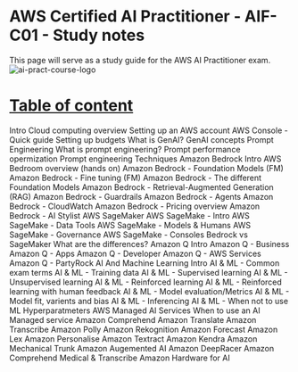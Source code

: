 # AWS Certified AI Practitioner - AIF-C01 - Study notes
This page will serve as a study guide for the AWS AI Practitioner exam.
![ai-pract-course-logo](https://github.com/user-attachments/assets/599b3e9c-dde3-4a54-9c66-cf1e5a000957)
# [Table of content](https://github.com/karnage-keo/aws-ai-practitioner-study-notes/wiki/AI-Practitioner-%E2%80%90-Table-of-content#table-of-content)
Intro
Cloud computing overview
Setting up an AWS account
AWS Console - Quick guide
Setting up budgets
What is GenAI?
GenAI concepts
Prompt Engineering
What is prompt engineering?
Prompt performance opermization
Prompt engineering Techniques
Amazon Bedrock
Intro
AWS Bedroom overview (hands on)
Amazon Bedrock - Foundation Models (FM)
Amazon Bedrock - Fine tuning (FM)
Amazon Bedrock - The different Foundation Models
Amazon Bedrock - Retrieval-Augmented Generation (RAG)
Amazon Bedrock - Guardrails
Amazon Bedrock - Agents
Amazon Bedrock - CloudWatch
Amazon Bedrock - Pricing overview
Amazon Bedrock - AI Stylist
AWS SageMaker
AWS SageMake - Intro
AWS SageMake - Data Tools
AWS SageMake - Models & Humans
AWS SageMake - Governance
AWS SageMake - Consoles
Bedrock vs SageMaker
What are the differences?
Amazon Q
Intro
Amazon Q - Business
Amazon Q - Apps
Amazon Q - Developer
Amazon Q - AWS Services
Amazon Q - PartyRock
AI And Machine Learning
Intro
AI & ML - Common exam terms
AI & ML - Training data
AI & ML - Supervised learning
AI & ML - Unsupervised learning
AI & ML - Reinforced learning
AI & ML - Reinforced learning with human feedback
AI & ML - Model evaluation/Metrics
AI & ML - Model fit, varients and bias
AI & ML - Inferencing
AI & ML - When not to use ML
Hyperparatmeters
AWS Managed AI Services
When to use an AI Managed service
Amazon Comprehend
Amazon Translate
Amazon Transcribe
Amazon Polly
Amazon Rekognition
Amazon Forecast
Amazon Lex
Amazon Personalise
Amazon Textract
Amazon Kendra
Amazon Mechanical Trunk
Amazon Augemented AI
Amazon DeepRacer
Amazon Comprehend Medical & Transcribe
Amazon Hardware for AI
